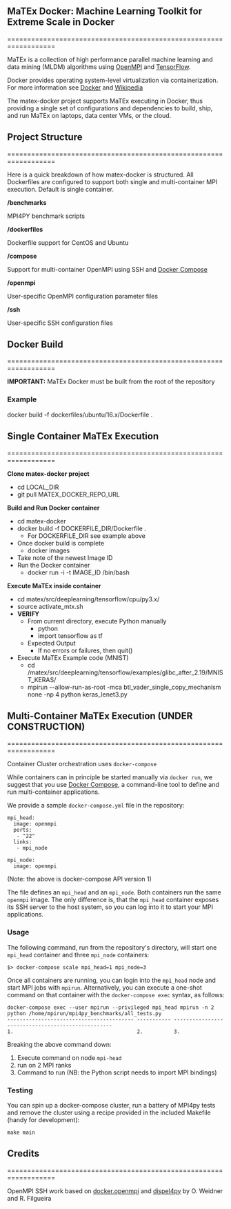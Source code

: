 ## MaTEx Docker: Machine Learning Toolkit for Extreme Scale in Docker
==================================================================

MaTEx is a collection of high performance parallel machine learning and
data mining (MLDM) algorithms using [OpenMPI](https://www.open-mpi.org/) and [TensorFlow](https://www.tensorflow.org/).

Docker provides operating system-level virtualization via containerization.
For more information see [Docker](https://www.docker.com/) and [Wikipedia](https://en.wikipedia.org/wiki/Docker_(software))

The matex-docker project supports MaTEx executing in Docker, thus providing a single set of configurations
and dependencies to build, ship, and run MaTEx on laptops, data center VMs, or the cloud.

## Project Structure
==================================================================

Here is a quick breakdown of how matex-docker is structured. All Dockerfiles are configured
to support both single and multi-container MPI execution. Default is single container.

**/benchmarks**

MPI4PY benchmark scripts

**/dockerfiles**

Dockerfile support for CentOS and Ubuntu

**/compose**

Support for multi-container OpenMPI using SSH and [Docker Compose](https://docs.docker.com/compose/)

**/openmpi**

User-specific OpenMPI configuration parameter files

**/ssh**

User-specific SSH configuration files

## Docker Build
==================================================================

**IMPORTANT:** MaTEx Docker must be built from the root of the repository

### Example
docker build -f dockerfiles/ubuntu/16.x/Dockerfile .

## Single Container MaTEx Execution
==================================================================

**Clone matex-docker project**

* cd LOCAL_DIR
* git pull MATEX_DOCKER_REPO_URL

**Build and Run Docker container**

* cd matex-docker
* docker build -f DOCKERFILE_DIR/Dockerfile .
  * For DOCKERFILE_DIR see example above
* Once docker build is complete
  * docker images
* Take note of the newest Image ID
* Run the Docker container
  * docker run -i -t IMAGE_ID /bin/bash

**Execute MaTEx inside container**

* cd matex/src/deeplearning/tensorflow/cpu/py3.x/
* source activate_mtx.sh
* **VERIFY**
  * From current directory, execute Python manually
    * python
    * import tensorflow as tf
  * Expected Output
    * If no errors or failures, then quit()
* Execute MaTEx Example code (MNIST)
  * cd /matex/src/deeplearning/tensorflow/examples/glibc_after_2.19/MNIST_KERAS/
  * mpirun --allow-run-as-root -mca btl_vader_single_copy_mechanism none -np 4 python keras_lenet3.py

## Multi-Container MaTEx Execution (UNDER CONSTRUCTION)
==================================================================

Container Cluster orchestration uses `docker-compose`

While containers can in principle be started manually via `docker run`, we suggest that you use
[Docker Compose](https://docs.docker.com/compose/), a command-line tool
to define and run multi-container applications.

We provide a sample `docker-compose.yml` file in the repository:

```
mpi_head:
  image: openmpi
  ports:
   - "22"
  links:
   - mpi_node

mpi_node:
  image: openmpi

```
(Note: the above is docker-compose API version 1)

The file defines an `mpi_head` and an `mpi_node`. Both containers run the same `openmpi` image.
The only difference is, that the `mpi_head` container exposes its SSH server to
the host system, so you can log into it to start your MPI applications.

### Usage

The following command, run from the repository's directory, will start one `mpi_head` container and three `mpi_node` containers:

```
$> docker-compose scale mpi_head=1 mpi_node=3
```
Once all containers are running, you can login into the `mpi_head` node and start MPI jobs with `mpirun`. Alternatively, you can execute a one-shot command on that container with the `docker-compose exec` syntax, as follows:

    docker-compose exec --user mpirun --privileged mpi_head mpirun -n 2 python /home/mpirun/mpi4py_benchmarks/all_tests.py
    ----------------------------------------- ----------- --------------------------------------------------
    1.                                        2.          3.

Breaking the above command down:

1. Execute command on node `mpi-head`
2. run on 2 MPI ranks
3. Command to run (NB: the Python script needs to import MPI bindings)

### Testing

You can spin up a docker-compose cluster, run a battery of MPI4py tests and remove the cluster using a recipe provided in the included Makefile (handy for development):

    make main

## Credits
==================================================================

OpenMPI SSH work based on [docker.openmpi](https://github.com/oweidner/docker.openmpi) and [dispel4py](https://github.com/dispel4py/) by O. Weidner and R. Filgueira
